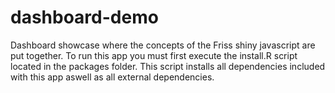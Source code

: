 # dashboard-demo
Dashboard showcase where the concepts of the Friss shiny javascript are put together.
To run this app you must first execute the install.R script located in the packages folder. This script installs all dependencies included with this app aswell as all external dependencies.
